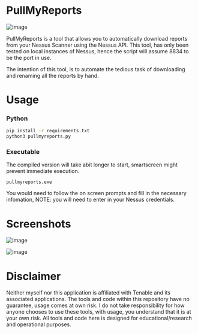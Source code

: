 # PullMyReports
![image](https://user-images.githubusercontent.com/102297040/159912679-ea121d83-4d48-498f-aa06-40955dddd9ea.png)

PullMyReports is a tool that allows you to automatically download reports from your Nessus Scanner using the Nessus API. This tool, has only been tested on local instances of Nessus, hence the script will assume 8834 to be the port in use.

The intention of this tool, is to automate the tedious task of downloading and renaming all the reports by hand.

# Usage
### Python
```bash
pip install -r requirements.txt
python3 pullmyreports.py

```
### Executable
The compiled version will take abit longer to start, smartscreen might prevent immediate execution.
```
pullmyreports.exe
```
You would need to follow the on screen prompts and fill in the necessary infomation, NOTE: you will need to enter in your Nessus credentials.

# Screenshots
![image](https://user-images.githubusercontent.com/102297040/159913145-8916756a-0795-46e8-8c29-34539253c45c.png)

![image](https://user-images.githubusercontent.com/102297040/159912974-68936d18-a63b-4c57-b2ce-c5c683686a1f.png)

# Disclaimer
Neither myself nor this application is affiliated with Tenable and its associated applications.
The tools and code within this repository have no guarantee, usage comes at own risk.
I do not take responsibility for how anyone chooses to use these tools, with usage, you understand that it is at your own risk.
All tools and code here is designed for educational/research and operational purposes.
